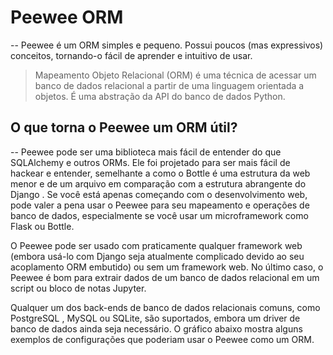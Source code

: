 # Peewee ORM
--
Peewee é um ORM simples e pequeno. Possui poucos (mas expressivos) conceitos, tornando-o fácil de aprender e intuitivo de usar.

> Mapeamento Objeto Relacional (ORM) é uma técnica de acessar um banco de dados relacional a partir de uma linguagem orientada a objetos. É uma abstração da API do banco de dados Python.

## O que torna o Peewee um ORM útil?
--
Peewee pode ser uma biblioteca mais fácil de entender do que SQLAlchemy e outros ORMs. Ele foi projetado para ser mais fácil de hackear e entender, semelhante a como o Bottle é uma estrutura da web menor e de um arquivo em comparação com a estrutura abrangente do Django . Se você está apenas começando com o desenvolvimento web, pode valer a pena usar o Peewee para seu mapeamento e operações de banco de dados, especialmente se você usar um microframework como Flask ou Bottle.

O Peewee pode ser usado com praticamente qualquer framework web (embora usá-lo com Django seja atualmente complicado devido ao seu acoplamento ORM embutido) ou sem um framework web. No último caso, o Peewee é bom para extrair dados de um banco de dados relacional em um script ou bloco de notas Jupyter.

Qualquer um dos back-ends de banco de dados relacionais comuns, como PostgreSQL , MySQL ou SQLite, são suportados, embora um driver de banco de dados ainda seja necessário. O gráfico abaixo mostra alguns exemplos de configurações que poderiam usar o Peewee como um ORM.
